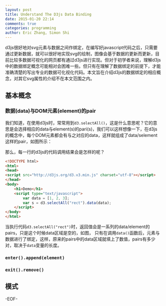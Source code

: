 ```yaml
---
layout: post
title: Understand The D3js Data Binding
date: 2015-01-20 22:14
comments: true
categories: programming
author: Eric Zhang, Simon Shi
---
```


d3js很好地对svg元素与数据之间作绑定，在编写好javascript代码之后，只需要通过更新数据，就可以很好地实现svg的绘制，图像会基于数据的更新而更新，目前比较多数据可视化的网页都有通过d3js进行实现。但对于初学者来说，理解d3js中的数据绑定概念可能相对会困难一些。但只有在理解了数据绑定的前提下，才能准确清楚的写出专业的数据可化视化代码。本文旨在介绍d3js的数据绑定的相应概念，对其它svg属性的介绍不在本文范围之内。

## 基本概念
### 数据(data)与DOM元素(element)的pair
我们知道，在使用d3js时，常常用到`d3.selectAll()`，这是什么意思呢？它的意思是会选择相应的data与element(s)的pari(s)，我们可以这样想像一下，在d3js的概念中，每个DOM元素都会有与之对应的data，这样就组成了data/selement这样的pair，如图所示：

那么，每一行的d3js的代码调用结果会是怎样的呢？

```html
<!DOCTYPE html>
<html>
<head>
<script src="http://d3js.org/d3.v3.min.js" charset="utf-8"></script>
</head>
<body>
	<h1>Demo</h1>
    <script type="text/javascript">
	    var data = [1, 2, 3];
		var s = d3.selectAll("rect").data(data);
    </script>
</body>
</html>
```
当执行代码`d3.selectAll("rect")`时，返回值会是一系列的data/element的pairs，只是这个时候data区域是空的，如图，
只有在调用`data()`函数后，元素与数据进行了绑定，这样，原来的pairs中的data区域就填上了数值，pairs有多少对，取决于`data`变量的长度。

### `enter().append(element)`

### `exit().remove()`

## 模式

-EOF-



